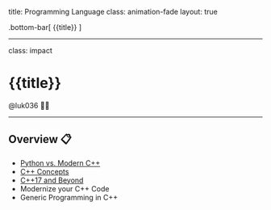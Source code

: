 title: Programming Language
class: animation-fade
layout: true

<!-- This slide will serve as the base layout for all your slides -->

.bottom-bar[
{{title}}
]

---

class: impact

# {{title}}

@luk036 👨‍💻

---

## Overview 📋

- [Python vs. Modern C++](py2cpp.html)
- [C++ Concepts](concepts.html)
- [C++17 and Beyond](cpp17.html)
- Modernize your C++ Code
- Generic Programming in C++

